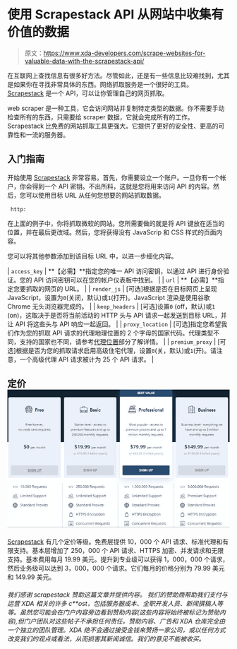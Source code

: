 # 使用 Scrapestack API 从网站中收集有价值的数据

> 原文：<https://www.xda-developers.com/scrape-websites-for-valuable-data-with-the-scrapestack-api/>

在互联网上查找信息有很多好方法。尽管如此，还是有一些信息比较难找到，尤其是如果你在寻找非常具体的东西。网络抓取服务是一个很好的工具。 [Scrapestack](https://scrapestack.com/) 是一个 API，可以让你管理自己的网页抓取。

web scraper 是一种工具，它会访问网站并复制特定类型的数据。你不需要手动检查所有的东西，只需要给 scraper 数据，它就会完成所有的工作。Scrapestack 比免费的网站抓取工具更强大。它提供了更好的安全性、更高的可靠性和一流的服务器。

## 入门指南

开始使用 [Scrapestack](https://scrapestack.com/) 非常容易。首先，你需要设立一个账户。一旦你有一个帐户，你会得到一个 API 密钥。不出所料，这就是您将用来访问 API 的内容。然后，您可以使用目标 URL 从任何您想要的网站抓取数据。

```
 http: 
```

在上面的例子中，你将抓取微软的网站。您所需要做的就是将 API 键放在适当的位置，并在最后更改域。然后，您将获得没有 JavaScrip 和 CSS 样式的页面内容。

您可以将其他参数添加到该目标 URL 中，以进一步细化内容。

| `access_key` | **【必需】**指定您的唯一 API 访问密钥，以通过 API 进行身份验证。您的 API 访问密钥可以在您的帐户仪表板中找到。 |
| `url` | **【必需】**指定您要抓取的网页的 URL。 |
| `render_js` | [可选]根据是否在目标网页上呈现 JavaScript，设置为`0`(关闭，默认)或`1`(打开)。JavaScript 渲染是使用谷歌 Chrome 无头浏览器完成的。 |
| `keep_headers` | [可选]设置`0` (off，默认)或`1` (on)，这取决于是否将当前活动的 HTTP 头与 API 请求一起发送到目标 URL，并让 API 将这些头与 API 响应一起返回。 |
| `proxy_location` | [可选]指定您希望我们作为您的抓取 API 请求的代理地理位置的 2 个字母的国家代码。代理类型不同，支持的国家也不同，请参考[代理位置](https://scrapestack.com/documentation#proxy_locations)部分了解详情。 |
| `premium_proxy` | [可选]根据是否为您的抓取请求启用高级住宅代理，设置`0`(关，默认)或`1`(开)。请注意，一个高级代理 API 请求被计为 25 个 API 请求。 |

## 定价![](img/28a5c0826c42ea9f09a0f9538e5ccbee.png)

[Scrapestack](https://scrapestack.com/) 有几个定价等级。免费层提供 10，000 个 API 请求、标准代理和有限支持。基本层增加了 250，000 个 API 请求、HTTPS 加密、并发请求和无限支持。基本费用每月 19.99 美元。提升到专业级可以获得 1，000，000 个请求，然后业务级可以达到 3，000，000 个请求。它们每月的价格分别为 79.99 美元和 149.99 美元。

###### *我们感谢 scrapestack 赞助这篇文章并提供内容。* *我们的赞助商帮助我们支付与运营 XDA 相关的许多 c**ost，包括服务器成本、全职开发人员、新闻撰稿人等等。虽然您可能会在门户内容旁边看到赞助内容(这些内容将始终被标记为赞助内容),但门户团队对这些帖子不承担任何责任。赞助内容、广告和 XDA 仓库完全由一个独立的团队管理。XDA 绝不会通过接受金钱来赞扬一家公司，或以任何方式改变我们的观点或看法，从而损害其新闻诚信。我们的意见不能被收买。*